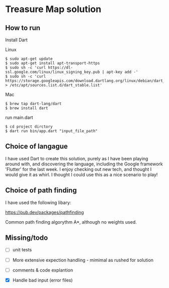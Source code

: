 # Treasure Map solution

## How to run

Install Dart

Linux
```
$ sudo apt-get update
$ sudo apt-get install apt-transport-https
$ sudo sh -c 'curl https://dl-ssl.google.com/linux/linux_signing_key.pub | apt-key add -'
$ sudo sh -c 'curl https://storage.googleapis.com/download.dartlang.org/linux/debian/dart_stable.list > /etc/apt/sources.list.d/dart_stable.list'
```

Mac
```
$ brew tap dart-lang/dart
$ brew install dart
```

run main.dart

```
$ cd project dirctory
$ dart run bin/app.dart "input_file_path"
```

## Choice of langague

I have used Dart to create this solution, purely as I have been playing around with, and discovering the language, including the Google framework 'Flutter' for the last week. I enjoy checking out new tech, and thought I would give it as whirl. I thought I could use this as a nice scenario to play!

## Choice of path finding

I have used the following libary:

https://pub.dev/packages/pathfinding

Common path finding algorythm A*, although no weights used.

## Missing/todo  

- [ ] unit tests 
- [ ] More extensive expection handling - mimimal as rushed for solution        
- [ ] comments & code explantion       
- [X] Handle bad input (error files) 


